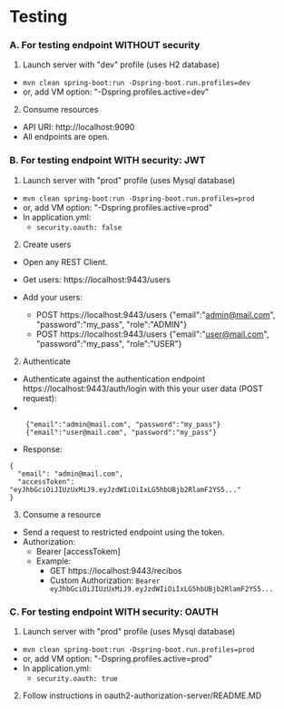 # Testing
### A. For testing endpoint WITHOUT security
1. Launch server with "dev" profile (uses H2 database)
- `mvn clean spring-boot:run -Dspring-boot.run.profiles=dev`
- or, add VM option: "-Dspring.profiles.active=dev"

2. Consume resources
- API URI: http://localhost:9090
- All endpoints are open.

### B. For testing endpoint WITH security: JWT
1. Launch server with "prod" profile (uses Mysql database)
- `mvn clean spring-boot:run -Dspring-boot.run.profiles=prod`
- or, add VM option: "-Dspring.profiles.active=prod"
- In application.yml:
	+ `security.oauth: false`

2. Create users
- Open any REST Client.

- Get users: https://localhost:9443/users
- Add your users: 
	+ POST https://localhost:9443/users {"email":"admin@mail.com", "password":"my_pass", "role":"ADMIN"}
	+ POST https://localhost:9443/users {"email":"user@mail.com", "password":"my_pass", "role":"USER"}

2. Authenticate
- Authenticate against the authentication endpoint https://localhost:9443/auth/login with this your user data (POST request):
- 
```
	{"email":"admin@mail.com", "password":"my_pass"}
	{"email":"user@mail.com", "password":"my_pass"}
```

- Response:

```
{
  "email": "admin@mail.com",
  "accessToken": "eyJhbGciOiJIUzUxMiJ9.eyJzdWIiOiIxLG5hbUBjb2RlamF2YS5..."
}
```


3. Consume a resource
- Send a request to restricted endpoint using the token.
- Authorization:
	+ Bearer [accessTokem]
	+ Example:
		* GET https://localhost:9443/recibos
		* Custom Authorization: `Bearer eyJhbGciOiJIUzUxMiJ9.eyJzdWIiOiIxLG5hbUBjb2RlamF2YS5...`

### C. For testing endpoint WITH security: OAUTH
1. Launch server with "prod" profile  (uses Mysql database)
- `mvn clean spring-boot:run -Dspring-boot.run.profiles=prod`
- or, add VM option: "-Dspring.profiles.active=prod"
- In application.yml:
	+ `security.oauth: true`
	
2. Follow instructions in oauth2-authorization-server/README.MD

